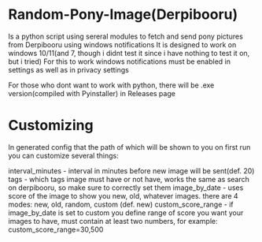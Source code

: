 # Random-Pony-Image(Derpibooru)
Is a python script using sereral modules to fetch and send pony pictures from Derpibooru using windows notifications
It is designed to work on windows 10/11(and 7, though i didnt test it since i have nothing to test it on, but i tried)
For this to work windows notifications must be enabled in settings as well as in privacy settings

For those who dont want to work with python, there will be .exe version(compiled with Pyinstaller) in Releases page

# Customizing
In generated config that the path of which will be shown to you on first run you can customize several things:

interval_minutes - interval in minutes before new image will be sent(def. 20)
tags - which tags image must have or not have, works the same as search on derpibooru, so make sure to correctly set them
image_by_date - uses score of the image to show you new, old, whatever images. there are 4 modes: new, old, random, custom (def. new)
custom_score_range - if image_by_date is set to custom you define range of score you want your images to have, must contain at least two numbers, for example: custom_score_range=30,500
